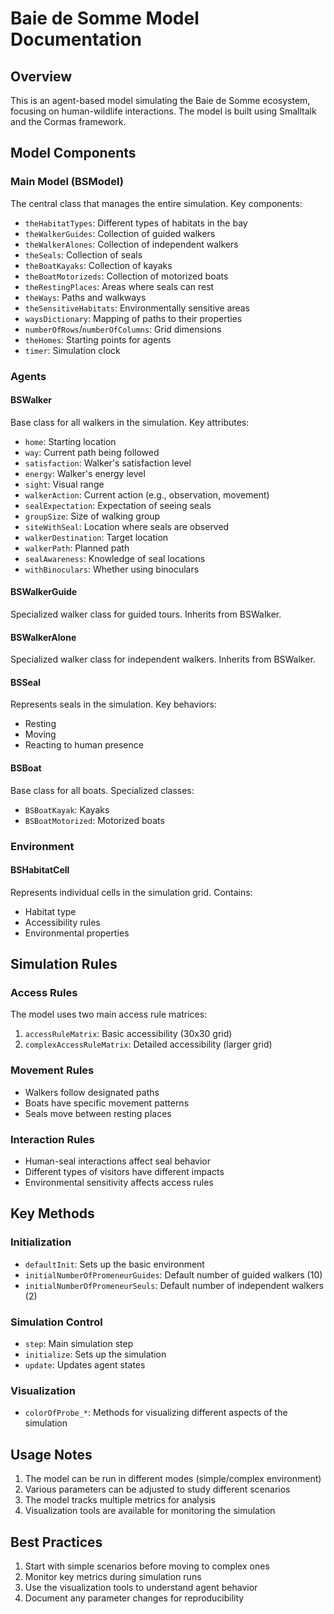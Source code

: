 # Baie de Somme Model Documentation

## Overview
This is an agent-based model simulating the Baie de Somme ecosystem, focusing on human-wildlife interactions. The model is built using Smalltalk and the Cormas framework.

## Model Components

### Main Model (BSModel)
The central class that manages the entire simulation. Key components:
- `theHabitatTypes`: Different types of habitats in the bay
- `theWalkerGuides`: Collection of guided walkers
- `theWalkerAlones`: Collection of independent walkers
- `theSeals`: Collection of seals
- `theBoatKayaks`: Collection of kayaks
- `theBoatMotorizeds`: Collection of motorized boats
- `theRestingPlaces`: Areas where seals can rest
- `theWays`: Paths and walkways
- `theSensitiveHabitats`: Environmentally sensitive areas
- `waysDictionary`: Mapping of paths to their properties
- `numberOfRows`/`numberOfColumns`: Grid dimensions
- `theHomes`: Starting points for agents
- `timer`: Simulation clock

### Agents

#### BSWalker
Base class for all walkers in the simulation. Key attributes:
- `home`: Starting location
- `way`: Current path being followed
- `satisfaction`: Walker's satisfaction level
- `energy`: Walker's energy level
- `sight`: Visual range
- `walkerAction`: Current action (e.g., observation, movement)
- `sealExpectation`: Expectation of seeing seals
- `groupSize`: Size of walking group
- `siteWithSeal`: Location where seals are observed
- `walkerDestination`: Target location
- `walkerPath`: Planned path
- `sealAwareness`: Knowledge of seal locations
- `withBinoculars`: Whether using binoculars

#### BSWalkerGuide
Specialized walker class for guided tours. Inherits from BSWalker.

#### BSWalkerAlone
Specialized walker class for independent walkers. Inherits from BSWalker.

#### BSSeal
Represents seals in the simulation. Key behaviors:
- Resting
- Moving
- Reacting to human presence

#### BSBoat
Base class for all boats. Specialized classes:
- `BSBoatKayak`: Kayaks
- `BSBoatMotorized`: Motorized boats

### Environment

#### BSHabitatCell
Represents individual cells in the simulation grid. Contains:
- Habitat type
- Accessibility rules
- Environmental properties

## Simulation Rules

### Access Rules
The model uses two main access rule matrices:
1. `accessRuleMatrix`: Basic accessibility (30x30 grid)
2. `complexAccessRuleMatrix`: Detailed accessibility (larger grid)

### Movement Rules
- Walkers follow designated paths
- Boats have specific movement patterns
- Seals move between resting places

### Interaction Rules
- Human-seal interactions affect seal behavior
- Different types of visitors have different impacts
- Environmental sensitivity affects access rules

## Key Methods

### Initialization
- `defaultInit`: Sets up the basic environment
- `initialNumberOfPromeneurGuides`: Default number of guided walkers (10)
- `initialNumberOfPromeneurSeuls`: Default number of independent walkers (2)

### Simulation Control
- `step`: Main simulation step
- `initialize`: Sets up the simulation
- `update`: Updates agent states

### Visualization
- `colorOfProbe_*`: Methods for visualizing different aspects of the simulation

## Usage Notes
1. The model can be run in different modes (simple/complex environment)
2. Various parameters can be adjusted to study different scenarios
3. The model tracks multiple metrics for analysis
4. Visualization tools are available for monitoring the simulation

## Best Practices
1. Start with simple scenarios before moving to complex ones
2. Monitor key metrics during simulation runs
3. Use the visualization tools to understand agent behavior
4. Document any parameter changes for reproducibility 